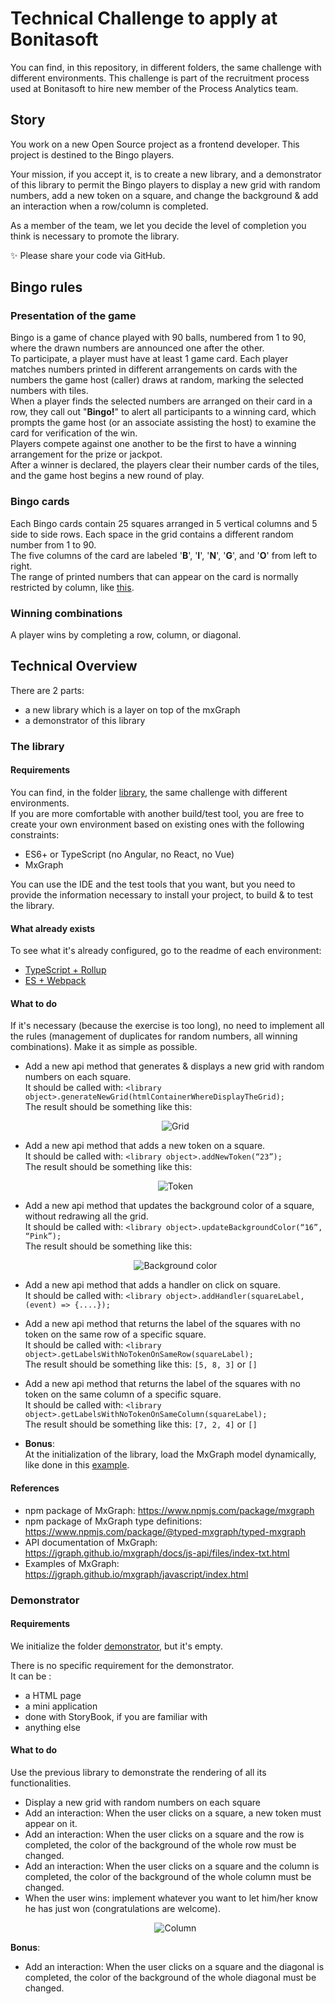 # Technical Challenge to apply at Bonitasoft

You can find, in this repository, in different folders, the same challenge with different environments.
This challenge is part of the recruitment process used at Bonitasoft to hire new member of the Process Analytics team.

## Story

You work on a new Open Source project as a frontend developer. This project is destined to the Bingo players.

Your mission, if you accept it, is to create a new library, and a demonstrator of this library to permit the Bingo players to display a new grid with random numbers, add a new token on a square, and change the background & add an interaction when a row/column is completed.

As a member of the team, we let you decide the level of completion you think is necessary to promote the library.

✨ Please share your code via GitHub.

## Bingo rules
### Presentation of the game
Bingo is a game of chance played with 90 balls, numbered from 1 to 90, where the drawn numbers are announced one after the other.  \
To participate, a player must have at least 1 game card. Each player matches numbers printed in different arrangements on cards with the numbers the game host (caller) draws at random, marking the selected numbers with tiles.  \
When a player finds the selected numbers are arranged on their card in a row, they call out "**Bingo!**" to alert all participants to a winning card, which prompts the game host (or an associate assisting the host) to examine the card for verification of the win.  \
Players compete against one another to be the first to have a winning arrangement for the prize or jackpot.  \
After a winner is declared, the players clear their number cards of the tiles, and the game host begins a new round of play.

### Bingo cards
Each Bingo cards contain 25 squares arranged in 5 vertical columns and 5 side to side rows. Each space in the grid contains a different random number from 1 to 90. \
The five columns of the card are labeled '**B**', '**I**', '**N**', '**G**', and '**O**' from left to right.  \
The range of printed numbers that can appear on the card is normally restricted by column, like [this](https://generateurbingo.com/pdf/171031-generateurbingo-numeros-1-90.pdf).

### Winning combinations
A player wins by completing a row, column, or diagonal.

## Technical Overview
There are 2 parts:
- a new library which is a layer on top of the mxGraph
- a demonstrator of this library

### The library
#### Requirements
You can find, in the folder [library](./library), the same challenge with different environments. \
If you are more comfortable with another build/test tool, you are free to create your own environment based on existing ones with the following constraints:
- ES6+ or TypeScript (no Angular, no React, no Vue)
- MxGraph

You can use the IDE and the test tools that you want, but you need to provide the information necessary to install your project, to build & to test the library.

#### What already exists
To see what it's already configured, go to the readme of each environment:
- [TypeScript + Rollup](./library/ts-rollup/README.md)
- [ES + Webpack](./library/es-webpack/README.md)

#### What to do
If it's necessary (because the exercise is too long), no need to implement all the rules (management of duplicates for random numbers, all winning combinations). Make it as simple as possible.

- Add a new api method that generates & displays a new grid with random numbers on each square. \
  It should be called with: `<library object>.generateNewGrid(htmlContainerWhereDisplayTheGrid);` \
  The result should be something like this:
  <p align="center">
    <img title="Grid" src="images/grid.png">
  </p>
  
- Add a new api method that adds a new token on a square. \
  It should be called with: `<library object>.addNewToken(“23”);` \
  The result should be something like this:
  <p align="center">
    <img title="Token" src="images/token.png">
  </p>

- Add a new api method that updates the background color of a square, without redrawing all the grid. \
  It should be called with: `<library object>.updateBackgroundColor(“16”, “Pink”);` \
  The result should be something like this:
  <p align="center">
    <img title="Background color" src="images/background-color.png">
  </p>

- Add a new api method that adds a handler on click on square. \
  It should be called with: `<library object>.addHandler(squareLabel, (event) => {....});`
  
- Add a new api method that returns the label of the squares with no token on the same row of a specific square. \
  It should be called with: `<library object>.getLabelsWithNoTokenOnSameRow(squareLabel);` \
  The result should be something like this: `[5, 8, 3]` or `[]`

- Add a new api method that returns the label of the squares with no token on the same column of a specific square. \
  It should be called with: `<library object>.getLabelsWithNoTokenOnSameColumn(squareLabel);` \
  The result should be something like this: `[7, 2, 4]` or `[]`
  
- **Bonus**: \
  At the initialization of the library, load the MxGraph model dynamically, like done in this [example](https://jgraph.github.io/mxgraph/javascript/examples/dynamicloading.html).

#### References
- npm package of MxGraph: https://www.npmjs.com/package/mxgraph
- npm package of MxGraph type definitions: https://www.npmjs.com/package/@typed-mxgraph/typed-mxgraph
- API documentation of MxGraph: https://jgraph.github.io/mxgraph/docs/js-api/files/index-txt.html
- Examples of MxGraph: https://jgraph.github.io/mxgraph/javascript/index.html


### Demonstrator
#### Requirements
We initialize the folder [demonstrator](./demonstrator), but it's empty.

There is no specific requirement for the demonstrator. \
It can be :
- a HTML page
- a mini application
- done with StoryBook, if you are familiar with
- anything else

#### What to do
Use the previous library to demonstrate the rendering of all its functionalities.

- Display a new grid with random numbers on each square
- Add an interaction: When the user clicks on a square, a new token must appear on it.
- Add an interaction: When the user clicks on a square and the row is completed, the color of the background of the whole row must be changed.
- Add an interaction: When the user clicks on a square and the column is completed, the color of the background of the whole column must be changed.
- When the user wins: implement whatever you want to let him/her know he has just won (congratulations are welcome).
  <p align="center">
    <img title="Column" src="images/column.png">
  </p>
  
**Bonus**:
- Add an interaction: When the user clicks on a square and the diagonal is completed, the color of the background of the whole diagonal must be changed.
